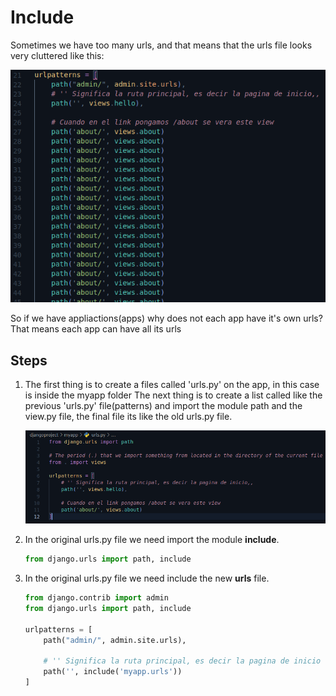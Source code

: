 # Include

Sometimes we have too many urls, and that means that the urls file looks very cluttered like this:

![clutter file](./img/example_cluttered.png)

So if we have appliactions(apps) why does not each app have it's own urls?
That means each app can have all its urls

## Steps

1. The first thing is to create a files called 'urls.py' on the app, in this case is inside the myapp folder
The next thing is to create a list called like the previous 'urls.py' file(patterns) and import the module
path and the view.py file, the final file its like the old urls.py file.

    ![url include](./img/urls_include.png)

2. In the original urls.py file we need import the module **include**.

    ```py
    from django.urls import path, include
    ```

3. In the original urls.py file we need include the new **urls** file.

    ```py
    from django.contrib import admin
    from django.urls import path, include

    urlpatterns = [
        path("admin/", admin.site.urls),

        # '' Significa la ruta principal, es decir la pagina de inicio
        path('', include('myapp.urls'))
    ]
    ```
